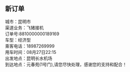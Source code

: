  
新订单
---
城市：昆明市  
渠道业务：飞猪接机  
订单号:8810000000189169  
车型：经济型  
乘客电话：18987269999  
用车时间：08月27日22:15  
出发地点：昆明长水机场  
到达地点：元春苑(1号门),请您尽快处理，感谢您的支持和配合！
